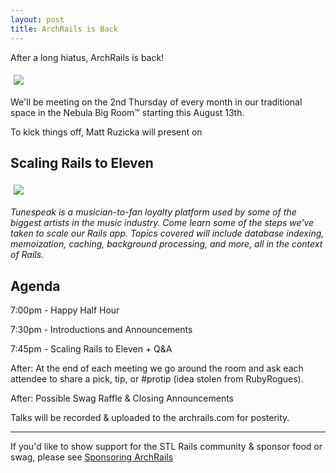 ```yaml
---
layout: post
title: ArchRails is Back
---
```


After a long hiatus, ArchRails is back!

<img src="http://media.giphy.com/media/lT3KhGCB6S89y/giphy.gif" style="margin : 5px ; max-width : 700px ; max-height : 700px">

We'll be meeting on the 2nd Thursday of every month in our traditional space in the Nebula Big Room™ starting this August 13th.

To kick things off, Matt Ruzicka will present on 

## Scaling Rails to Eleven

<img src="https://s3.amazonaws.com/uploads.hipchat.com/73592/939888/86mPCM9eJ6sApv7/scale_rails_to_11.png" style="margin : 5px ; max-width : 700px ; max-height : 700px">

*Tunespeak is a musician-to-fan loyalty platform used by some of the biggest artists in the music industry. Come learn some of the steps we've taken to scale our Rails app. Topics covered will include database indexing, memoization, caching, background processing, and more, all in the context of Rails.*

## Agenda

7:00pm - Happy Half Hour

7:30pm - Introductions and Announcements

7:45pm - Scaling Rails to Eleven + Q&A

After: At the end of each meeting we go around the room and ask each attendee to share a pick, tip, or #protip (idea stolen from RubyRogues).

After: Possible Swag Raffle & Closing Announcements 

Talks will be recorded & uploaded to the archrails.com for posterity.

-----

If you'd like to show support for the STL Rails community & sponsor food or swag, please see <a href="{{ site.baseurl }}/sponsor">Sponsoring ArchRails</a>
